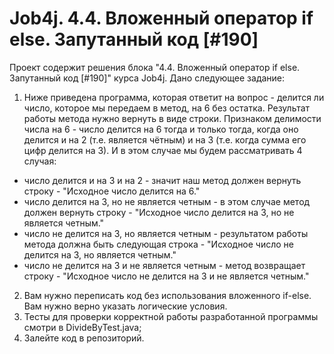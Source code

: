 # Job4j. 4.4. Вложенный оператор if else. Запутанный код [#190]
Проект содержит решения блока "4.4. Вложенный оператор if else. Запутанный код [#190]" курса Job4j.
Дано следующее задание:
1. Ниже приведена программа, которая ответит на вопрос - делится ли число, которое мы передаем в метод, на 6 без остатка. Результат работы метода нужно вернуть в виде строки.
Признаком делимости числа на 6 - число делится на 6 тогда и только тогда, когда оно делится и на 2 (т.е. является чётным) и на 3 (т.е. когда сумма его цифр делится на 3). И в этом случае мы будем рассматривать 4 случая:
- число делится и на 3 и на 2 - значит наш метод должен вернуть строку - "Исходное число делится на 6."
- число делится на 3, но не является четным - в этом случае метод должен вернуть строку - "Исходное число делится на 3, но не является четным."
- число не делится на 3, но является четным - результатом работы метода должна быть следующая строка - "Исходное число не делится на 3, но является четным."
- число не делится на 3 и не является четным - метод возвращает строку - "Исходное число не делится на 3 и не является четным."
2. Вам нужно переписать код без использования вложенного if-else.
Вам нужно верно указать логические условия.
3. Тесты для проверки корректной работы разработанной программы смотри в DivideByTest.java;
4. Залейте код в репозиторий.